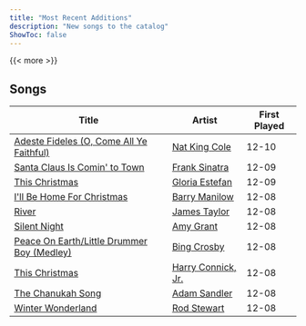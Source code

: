 ```yaml
---
title: "Most Recent Additions"
description: "New songs to the catalog"
ShowToc: false
---
```


{{< more >}}

## Songs
Title | Artist | First Played 
----- | ------ | ----------- 
[Adeste Fideles (O, Come All Ye Faithful)](/songs/adeste-fideles-o-come-all-ye-faithful) | [Nat King Cole](/artists/nat-king-cole-3428) | 12-10
[Santa Claus Is Comin' to Town](/songs/santa-claus-is-comin-to-town) | [Frank Sinatra](/artists/frank-sinatra-739) | 12-09
[This Christmas](/songs/this-christmas) | [Gloria Estefan](/artists/gloria-estefan-31888) | 12-09
[I'll Be Home For Christmas](/songs/ill-be-home-for-christmas) | [Barry Manilow](/artists/barry-manilow-31897) | 12-08
[River](/songs/river) | [James Taylor](/artists/james-taylor-5709) | 12-08
[Silent Night](/songs/silent-night) | [Amy Grant](/artists/amy-grant-3053) | 12-08
[Peace On Earth/Little Drummer Boy (Medley)](/songs/peace-on-earthlittle-drummer-boy-medley) | [Bing Crosby](/artists/bing-crosby-1864) | 12-08
[This Christmas](/songs/this-christmas) | [Harry Connick, Jr.](/artists/harry-connick-jr-41411) | 12-08
[The Chanukah Song](/songs/the-chanukah-song) | [Adam Sandler](/artists/adam-sandler-58316) | 12-08
[Winter Wonderland](/songs/winter-wonderland) | [Rod Stewart](/artists/rod-stewart-2202) | 12-08

